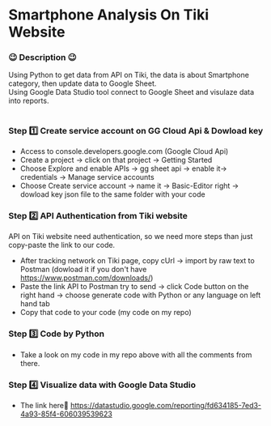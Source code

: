 # Smartphone Analysis On Tiki Website
### :wink: Description :wink:
Using Python to get data from API on Tiki, the data is about Smartphone category, then update data to Google Sheet.<br>
Using Google Data Studio tool connect to Google Sheet and visulaze data into reports.<br>
#
### Step :one: Create service account on GG Cloud Api & Dowload key
- Access to console.developers.google.com (Google Cloud Api)
- Create a project -> click on that project -> Getting Started
- Choose Explore and enable APIs -> gg sheet api -> enable it-> credentials -> Manage service accounts
- Choose Create service account -> name it -> Basic-Editor right -> dowload key json file to the same folder with your code
### Step :two: API Authentication from Tiki website 
API on Tiki website need authentication, so we need more steps than just copy-paste the link to our code.
- After tracking network on Tiki page, copy cUrl -> import by raw text to Postman (dowload it if you don't have https://www.postman.com/downloads/)
- Paste the link API to Postman try to send -> click Code button on the right hand -> choose generate code with Python or any language on left hand tab
- Copy that code to your code (my code on my repo)
### Step :three: Code by Python
- Take a look on my code in my repo above with all the comments from there.
### Step :four: Visualize data with Google Data Studio
- The link here:link: https://datastudio.google.com/reporting/fd634185-7ed3-4a93-85f4-606039539623

